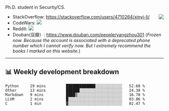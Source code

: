 Ph.D. student in Security/CS.

<img align="right" src="https://github-readme-stats.vercel.app/api?username=li-xin-yi&count_private=true&show_icons=true&hide_title=true&theme=tokyonight" />

- StackOverflow: https://stackoverflow.com/users/4710264/xinyi-li/
- CodeWars: [![](https://www.codewars.com/users/xy-li/badges/micro)](https://www.codewars.com/users/xy-li/)
- Reddit: [![](https://img.shields.io/reddit/user-karma/combined/xy-li?style=social)](https://www.reddit.com/user/xy-li/)
- Douban(豆瓣）: https://www.douban.com/people/yangzhou301  (*Frozen now. Because the account is associated with a deprecated phone number which I cannot verify now. But I extremely recommend the books I marked on this website.*)

---

## 📊 Weekly development breakdown

<!--START_SECTION:waka-->
```text
Python     29 mins         █████████████░░░░░░░░░░░░   52.60 % 
Other      13 mins         ██████░░░░░░░░░░░░░░░░░░░   24.38 % 
Markdown   9 mins          ████▒░░░░░░░░░░░░░░░░░░░░   16.70 % 
LLVM       2 mins          █░░░░░░░░░░░░░░░░░░░░░░░░   03.86 % 
C          1 min           ▓░░░░░░░░░░░░░░░░░░░░░░░░   02.47 % 
```
<!--END_SECTION:waka-->
